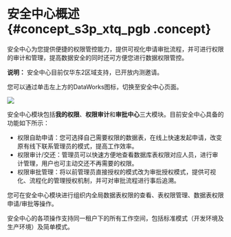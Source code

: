 # 安全中心概述 {#concept_s3p_xtq_pgb .concept}

安全中心为您提供便捷的权限管控能力，提供可视化申请审批流程，并可进行权限的审计和管理，提高数据安全的同时还可方便您进行数据权限管控。

**说明：** 安全中心目前仅华东2区域支持，已开放内测邀请。

您可以通过单击左上方的DataWorks图标，切换至安全中心页面。

![](http://static-aliyun-doc.oss-cn-hangzhou.aliyuncs.com/assets/img/122352/156681011938278_zh-CN.png)

安全中心模块包括**我的权限**、**权限审计**和**审批中心**三大模块。目前安全中心具备的功能如下所示：

-   权限自助申请：您可选择自己需要权限的数据表，在线上快速发起申请，改变原有线下联系管理员的模式，提高工作效率。
-   权限审计/交还：管理员可以快速方便地查看数据库表权限对应人员，进行审计管理，用户也可主动交还不再需要的权限。
-   权限审批管理：将以前管理员直接授权的模式改为审批授权模式，提供可视化、流程化的管理授权机制，并可对审批流程进行事后追溯。

您可在安全中心模块进行组织内全局数据表权限的查看、表权限管理、数据表权限申请/审批等操作。

安全中心的各项操作支持同一租户下的所有工作空间，包括标准模式（开发环境及生产环境）及简单模式。

